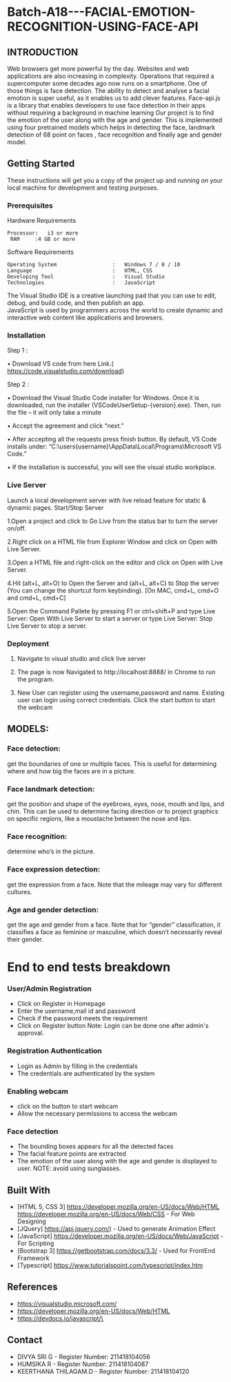 # Batch-A18---FACIAL-EMOTION-RECOGNITION-USING-FACE-API
## INTRODUCTION

Web browsers get more powerful by the day. Websites and web applications are also increasing in complexity. Operations that required a supercomputer some decades ago now runs on a smartphone. One of those things is face detection.
The ability to detect and analyse a facial emotion is super useful, as it enables us to add clever features. Face-api.js is a library that enables developers to use face detection in their apps without requiring a background in machine learning
Our project is to find the emotion of the user along with the age and gender. This is implemented using four pretrained models which helps in detecting the face, landmark detection of 68 point on faces , face recognition and finally age and gender model.

## Getting Started
These instructions will get you a copy of the project up and running on your local machine for development and testing purposes.

### Prerequisites

Hardware Requirements

```
Processor:   i3 or more
 RAM     :4 GB or more

```
Software Requirements
```
Operating System                  :   Windows 7 / 8 / 10
Language                          :   HTML, CSS
Developing Tool                   :   Visual Studio
Technologies                      :   JavaScript

```
The Visual Studio IDE is a creative launching pad that you can use to edit, debug, and build code, and then publish an app.  
JavaScript is used by programmers across the world to create dynamic and interactive web content like applications and browsers.


### Installation
Step 1 :

•	Download VS code from here Link.( https://code.visualstudio.com/download)

Step 2 :

•	Download the Visual Studio Code installer for Windows. Once it is downloaded, run the installer (VSCodeUserSetup-{version}.exe). Then, run the file – it will only take a minute

•	Accept the agreement and click “next.”

•	After accepting all the requests press finish button. By default, VS Code installs under: “C:\users{username}\AppData\Local\Programs\Microsoft VS Code.”

•	If the installation is successful, you will see the visual studio workplace.

### Live Server

Launch a local development server with live reload feature for static & dynamic pages.
Start/Stop Server

1.Open a project and click to Go Live from the status bar to turn the server on/off.

2.Right click on a HTML file from Explorer Window and click on Open with Live Server.

3.Open a HTML file and right-click on the editor and click on Open with Live Server.

4.Hit (alt+L, alt+O) to Open the Server and (alt+L, alt+C) to Stop the server (You can change the shortcut form keybinding). [On MAC, cmd+L, cmd+O and cmd+L, cmd+C]

5.Open the Command Pallete by pressing F1 or ctrl+shift+P and type Live Server: Open With Live Server to start a server or type Live Server: Stop Live Server to stop a server.

### Deployment

1.	Navigate to visual studio and click live server
	
2.	The page is now Navigated to http://localhost:8888/ in Chrome to run the program.

3.	New User can register using the username,password and name. Existing user can login using correct credentials.
Click the start button to start the webcam 

## MODELS:

### Face detection:
get the boundaries of one or multiple faces. This is useful for determining where and how big the faces are in a picture.

### Face landmark detection:
get the position and shape of the eyebrows, eyes, nose, mouth and lips, and chin. This can be used to determine facing direction or to project graphics on specific regions, like a moustache between the nose and lips.

### Face recognition: 
determine who’s in the picture.

### Face expression detection: 
get the expression from a face. Note that the mileage may vary for different cultures.

### Age and gender detection:
get the age and gender from a face. Note that for “gender” classification, it classifies a face as feminine or masculine, which doesn’t necessarily reveal their gender.

# End to end tests breakdown

### User/Admin Registration

- Click on Register in Homepage
- Enter the  username,mail id and password
- Check if the password meets the requirement
- Click on Register button
Note: Login can be done one after admin's approval.

### Registration Authentication

- Login as Admin by filling in the credentials
- The credentials are authenticated by the system 


### Enabling webcam

- click on the button to start webcam
- Allow the necessary permissions to access the webcam 

### Face detection

- The bounding boxes appears for all the detected faces
- The facial feature points are extracted
- The emotion of the user along with the age and gender is displayed to user.
NOTE: avoid using sunglasses.

## Built With

*	[HTML 5, CSS 3] https://developer.mozilla.org/en-US/docs/Web/HTML https://developer.mozilla.org/en-US/docs/Web/CSS - For Web Designing
*	[JQuery] https://api.jquery.com/) - Used to generate Animation Effect
*	[JavaScript] https://developer.mozilla.org/en-US/docs/Web/JavaScript - For Scripting
*	[Bootstrap 3] https://getbootstrap.com/docs/3.3/ - Used for FrontEnd Framework
*	[Typescript] https://www.tutorialspoint.com/typescript/index.htm

## References

*	https://visualstudio.microsoft.com/
*	https://developer.mozilla.org/en-US/docs/Web/HTML
*	https://devdocs.io/javascript/\

## Contact

*	DIVYA SRI G - Register Number: 211418104056
*	HUMSIKA R -	Register Number: 211418104087
*	KEERTHANA THILAGAM.D -	Register Number: 211418104120

